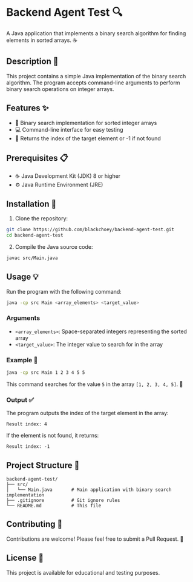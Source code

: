 # Backend Agent Test 🔍

A Java application that implements a binary search algorithm for finding elements in sorted arrays. ☕

## Description 📖

This project contains a simple Java implementation of the binary search algorithm. The program accepts command-line arguments to perform binary search operations on integer arrays.

## Features ✨

- 🎯 Binary search implementation for sorted integer arrays
- 💻 Command-line interface for easy testing
- 🔢 Returns the index of the target element or -1 if not found

## Prerequisites 📋

- ☕ Java Development Kit (JDK) 8 or higher
- ⚙️ Java Runtime Environment (JRE)

## Installation 🚀

1. Clone the repository:
```bash
git clone https://github.com/blackchoey/backend-agent-test.git
cd backend-agent-test
```

2. Compile the Java source code:
```bash
javac src/Main.java
```

## Usage 💡

Run the program with the following command:

```bash
java -cp src Main <array_elements> <target_value>
```

### Arguments

- `<array_elements>`: Space-separated integers representing the sorted array
- `<target_value>`: The integer value to search for in the array

### Example 📝

```bash
java -cp src Main 1 2 3 4 5 5
```

This command searches for the value `5` in the array `[1, 2, 3, 4, 5]`. 🔎

### Output ✅

The program outputs the index of the target element in the array:
```
Result index: 4
```

If the element is not found, it returns:
```
Result index: -1
```

## Project Structure 📁

```
backend-agent-test/
├── src/
│   └── Main.java       # Main application with binary search implementation
├── .gitignore          # Git ignore rules
└── README.md           # This file
```

## Contributing 🤝

Contributions are welcome! Please feel free to submit a Pull Request. 🎉

## License 📄

This project is available for educational and testing purposes.
